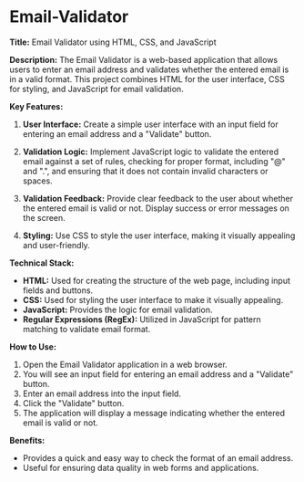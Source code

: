 # Email-Validator
**Title:** Email Validator using HTML, CSS, and JavaScript

**Description:**
The Email Validator is a web-based application that allows users to enter an email address and validates whether the entered email is in a valid format. This project combines HTML for the user interface, CSS for styling, and JavaScript for email validation.

**Key Features:**

1. **User Interface:** Create a simple user interface with an input field for entering an email address and a "Validate" button.

2. **Validation Logic:** Implement JavaScript logic to validate the entered email against a set of rules, checking for proper format, including "@" and ".", and ensuring that it does not contain invalid characters or spaces.

3. **Validation Feedback:** Provide clear feedback to the user about whether the entered email is valid or not. Display success or error messages on the screen.

4. **Styling:** Use CSS to style the user interface, making it visually appealing and user-friendly.

**Technical Stack:**
- **HTML:** Used for creating the structure of the web page, including input fields and buttons.
- **CSS:** Used for styling the user interface to make it visually appealing.
- **JavaScript:** Provides the logic for email validation.
- **Regular Expressions (RegEx):** Utilized in JavaScript for pattern matching to validate email format.

**How to Use:**
1. Open the Email Validator application in a web browser.
2. You will see an input field for entering an email address and a "Validate" button.
3. Enter an email address into the input field.
4. Click the "Validate" button.
5. The application will display a message indicating whether the entered email is valid or not.

**Benefits:**
- Provides a quick and easy way to check the format of an email address.
- Useful for ensuring data quality in web forms and applications.
